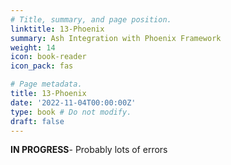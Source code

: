 ```yaml
---
# Title, summary, and page position.
linktitle: 13-Phoenix
summary: Ash Integration with Phoenix Framework
weight: 14
icon: book-reader
icon_pack: fas

# Page metadata.
title: 13-Phoenix
date: '2022-11-04T00:00:00Z'
type: book # Do not modify.
draft: false
---
```


**IN PROGRESS**- Probably lots of errors

